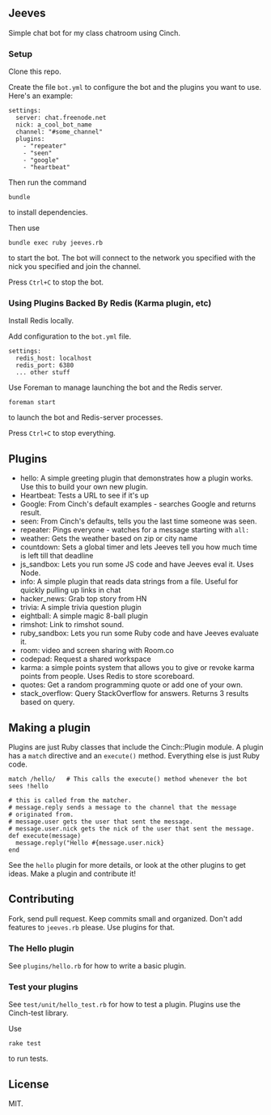 ## Jeeves

Simple chat bot for my class chatroom using Cinch.

### Setup

Clone this repo.

Create the file `bot.yml` to configure the bot and the plugins you want to use.
Here's an example:

~~~
settings:
  server: chat.freenode.net
  nick: a_cool_bot_name
  channel: "#some_channel"
  plugins:
    - "repeater"
    - "seen"
    - "google"
    - "heartbeat"
~~~

Then run the command

`bundle`

to install dependencies.

Then use

```
bundle exec ruby jeeves.rb
```

to start the bot. The bot will connect to the network you specified with the nick you
specified and join the channel.

Press `Ctrl+C` to stop the bot.

### Using Plugins Backed By Redis (Karma plugin, etc)

Install Redis locally.

Add configuration to the `bot.yml` file.

```
settings:
  redis_host: localhost
  redis_port: 6380
  ... other stuff
```

Use Foreman to manage launching the bot and the Redis server.

```
foreman start
```

to launch the bot and Redis-server processes.

Press `Ctrl+C` to stop everything.

## Plugins

* hello:  A simple greeting plugin that demonstrates how a plugin works. Use
this to build your own new plugin.
* Heartbeat:  Tests a URL to see if it's up
* Google: From Cinch's default examples - searches Google and returns result.
* seen: From Cinch's defaults, tells you the last time someone was seen.
* repeater: Pings everyone - watches for a message starting with `all:`
* weather: Gets the weather based on zip or city name
* countdown: Sets a global timer and lets Jeeves tell you how much time is left till that deadline
* js_sandbox: Lets you run some JS code and have Jeeves eval it. Uses Node.
* info: A simple plugin that reads data strings from a file. Useful for quickly pulling up links in chat
* hacker_news: Grab top story from HN
* trivia: A simple trivia question plugin
* eightball: A simple magic 8-ball plugin
* rimshot: Link to rimshot sound.
* ruby_sandbox: Lets you run some Ruby code and have Jeeves evaluate it.
* room: video and screen sharing with Room.co
* codepad: Request a shared workspace
* karma: a simple points system that allows you to give or revoke karma points from people. Uses Redis to store scoreboard.
* quotes: Get a random programming quote or add one of your own.
* stack_overflow: Query StackOverflow for answers. Returns 3 results based on query.

## Making a plugin

Plugins are just Ruby classes that include the Cinch::Plugin module. A plugin
has a `match` directive and an `execute()` method. Everything else is just
Ruby code.

    match /hello/   # This calls the execute() method whenever the bot sees !hello

    # this is called from the matcher.
    # message.reply sends a message to the channel that the message
    # originated from.
    # message.user gets the user that sent the message.
    # message.user.nick gets the nick of the user that sent the message.
    def execute(message)
      message.reply("Hello #{message.user.nick}
    end


See the `hello` plugin for more details, or look at the other plugins to get ideas.
Make a plugin and contribute it!

## Contributing

Fork, send pull request. Keep commits small and organized. Don't add features
to `jeeves.rb` please. Use plugins for that.

### The Hello plugin

See `plugins/hello.rb` for how to write a basic plugin.

### Test your plugins

See `test/unit/hello_test.rb` for how to test a plugin. Plugins use the
Cinch-test library.

Use

    rake test

to run tests.

## License
MIT.


